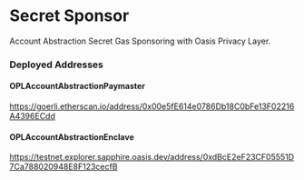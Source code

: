 # Secret Sponsor

Account Abstraction Secret Gas Sponsoring with Oasis Privacy Layer.

### Deployed Addresses

#### OPLAccountAbstractionPaymaster

https://goerli.etherscan.io/address/0x00e5fE614e0786Db18C0bFe13F02216A4396ECdd

#### OPLAccountAbstractionEnclave

https://testnet.explorer.sapphire.oasis.dev/address/0xdBcE2eF23CF05551D7Ca788020948E8F123cecfB
